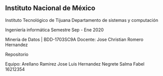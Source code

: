 ## Instituto Nacional de México
 Instituto Tecnológico de Tijuana
 Departamento de sistemas y computación

  Ingeniería informática
  Semestre Sep - Ene 2020

  Minería de Datos | BDD-1703SC9A
  Docente: Jose Christian Romero Hernandez

   Repositorio

   Equipo:
   Arellano  Ramirez Jose Luis 
   Hernandez Negrete Salma Fabel 16212354




